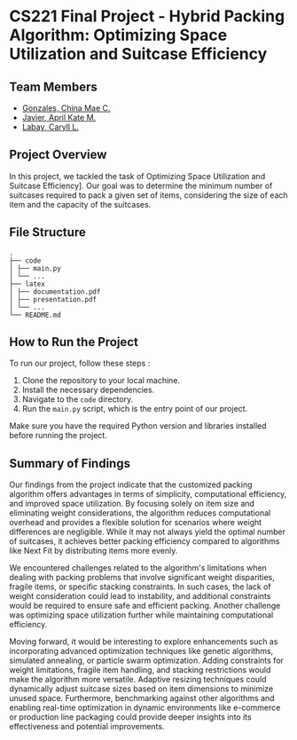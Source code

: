 # CS221 Final Project - Hybrid Packing Algorithm: Optimizing Space Utilization and Suitcase Efficiency

## Team Members

- [Gonzales, China Mae C.](https://github.com/chinagonzales)
- [Javier, April Kate M.](https://github.com/apriljavier)
- [Labay, Caryll L.](https://github.com/caryll-labay)

## Project Overview

In this project, we tackled the task of Optimizing Space Utilization and Suitcase Efficiency]. Our goal was to determine the minimum number of suitcases required to pack a given set of
 items, considering the size of each item and the capacity of the suitcases.

## File Structure

```
.
├── code
│ ├── main.py
│ └── ...
├── latex
│ ├── documentation.pdf
│ ├── presentation.pdf
│ └── ...
└── README.md

```

## How to Run the Project

To run our project, follow these steps :

1. Clone the repository to your local machine.
2. Install the necessary dependencies.
3. Navigate to the `code` directory.
4. Run the `main.py` script, which is the entry point of our project.

Make sure you have the required Python version and libraries installed before running the project.

## Summary of Findings

Our findings from the project indicate that the customized packing algorithm offers advantages in terms of simplicity, computational efficiency, and improved space utilization. By focusing solely on item size and eliminating weight considerations, the algorithm reduces computational overhead and provides a flexible solution for scenarios where weight differences are negligible. While it may not always yield the optimal number of suitcases, it achieves better packing efficiency compared to algorithms like Next Fit by distributing items more evenly.

We encountered challenges related to the algorithm's limitations when dealing with packing problems that involve significant weight disparities, fragile items, or specific stacking constraints. In such cases, the lack of weight consideration could lead to instability, and additional constraints would be required to ensure safe and efficient packing. Another challenge was optimizing space utilization further while maintaining computational efficiency.

Moving forward, it would be interesting to explore enhancements such as incorporating advanced optimization techniques like genetic algorithms, simulated annealing, or particle swarm optimization. Adding constraints for weight limitations, fragile item handling, and stacking restrictions would make the algorithm more versatile. Adaptive resizing techniques could dynamically adjust suitcase sizes based on item dimensions to minimize unused space. Furthermore, benchmarking against other algorithms and enabling real-time optimization in dynamic environments like e-commerce or production line packaging could provide deeper insights into its effectiveness and potential improvements.













